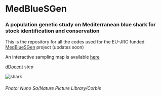 # MedBlueSGen 
### A population genetic study on Mediterranean blue shark for stock identification and conservation
This is the repository for all the codes used for the EU-JRC funded [MedBlueSGen](https://fishreg.jrc.ec.europa.eu/web/medbluesgen) project (updates soon)

An interactive sampling map is available [here](https://fishreg.jrc.ec.europa.eu/web/medbluesgen/sampling-data)

[dDocent](https://www.ddocent.com/) step

![shark](https://user-images.githubusercontent.com/51339439/162580700-63a773e1-d047-4efd-a07c-263bc4d4db96.jpg)
###### Photo: Nuno Sa/Nature Picture Library/Corbis
